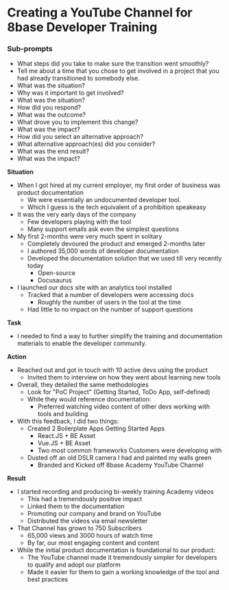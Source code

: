 # Creating a YouTube Channel for 8base Developer Training

### Sub-prompts
- What steps did you take to make sure the transition went smoothly?
- Tell me about a time that you chose to get involved in a project that you had already transitioned to somebody else. 
- What was the situation? 
- Why was it important to get involved?
- What was the situation? 
- How did you respond?
- What was the outcome?
- What drove you to implement this change? 
- What was the impact?
- How did you select an alternative approach? 
- What alternative approach(es) did you consider? 
- What was the end result? 
- What was the impact?

**Situation**
- When I got hired at my current employer, my first order of business was product documentation
	- We were essentially an undocumented developer tool.
	- Which I guess is the tech equivalent of a prohibition speakeasy
- It was the very early days of the company
	- Few developers playing with the tool
	- Many support emails ask even the simplest questions
- My first 2-months were very much spent in solitary 
	- Completely devoured the product and emerged 2-months later
	- I authored 35,000 words of developer documentation
	- Developed the documentation solution that we used till very recently today
		- Open-source
		- Docusaurus
- I launched our docs site with an analytics tool installed
	- Tracked that a number of developers were accessing docs
		- Roughly the number of users in the tool at the time
	- Had little to no impact on the number of support questions

**Task**
- I needed to find a way to further simplify the training and documentation materials to enable the developer community.

**Action**
- Reached out and got in touch with 10 active devs using the product
	- Invited them to interview on how they went about learning new tools 
- Overall, they detailed the same methodologies
	- Look for "PoC Project" (Getting Started, ToDo App, self-defined)
	- While they would reference documentation:
		- Preferred watching video content of other devs working with tools and building
- With this feedback, I did two things:
	- Created 2 Boilerplate Apps Getting Started Apps
		- React.JS + BE Asset
		- Vue.JS + BE Asset
		- Two most common frameworks Customers were developing with
	- Dusted off an old DSLR camera I had and painted my walls green
		- Branded and Kicked off 8base Academy YouTube Channel

**Result**
- I started recording and producing bi-weekly training Academy videos
	- This had a tremendously positive impact
	- Linked them to the documentation
	- Promoting our company and brand on YouTube
	- Distributed the videos via email newsletter
- That Channel has grown to 750 Subscribers
	- 65,000 views and 3000 hours of watch time
	- By far, our most engaging content and content
- While the initial product documentation is foundational to our product:
	- The YouTube channel made it tremendously simpler for developers to qualify and adopt our platform
	- Made it easier for them to gain a working knowledge of the tool and best practices